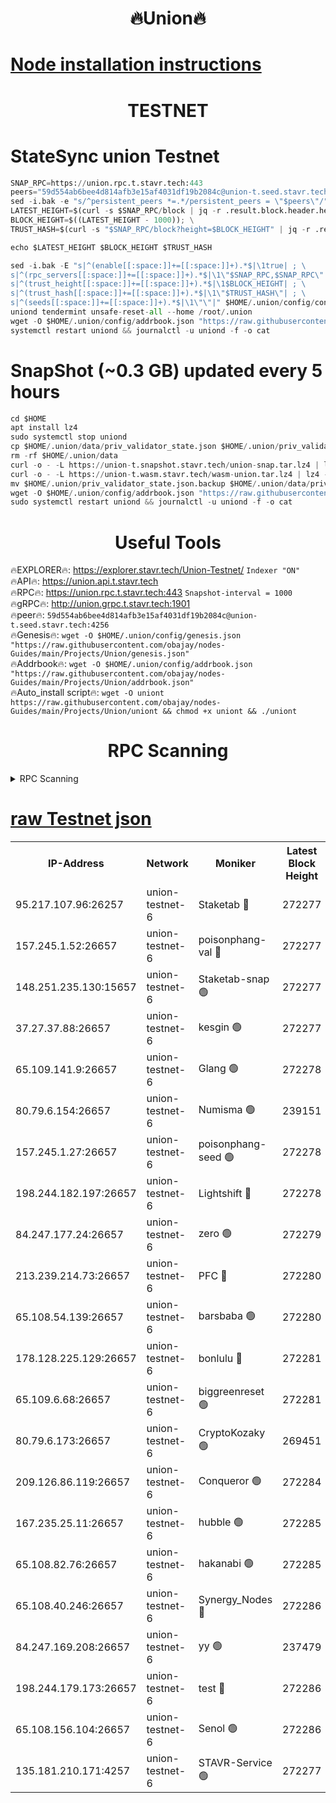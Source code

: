 <h1 align="center"> 🔥Union🔥</h1>

[Node installation instructions](https://github.com/obajay/nodes-Guides/tree/main/Projects/Union)
=

<h1 align="center"> TESTNET</h1>

# StateSync union Testnet
```python
SNAP_RPC=https://union.rpc.t.stavr.tech:443
peers="59d554ab6bee4d814afb3e15af4031df19b2084c@union-t.seed.stavr.tech:4256"
sed -i.bak -e "s/^persistent_peers *=.*/persistent_peers = \"$peers\"/" $HOME/.union/config/config.toml
LATEST_HEIGHT=$(curl -s $SNAP_RPC/block | jq -r .result.block.header.height); \
BLOCK_HEIGHT=$((LATEST_HEIGHT - 1000)); \
TRUST_HASH=$(curl -s "$SNAP_RPC/block?height=$BLOCK_HEIGHT" | jq -r .result.block_id.hash)

echo $LATEST_HEIGHT $BLOCK_HEIGHT $TRUST_HASH

sed -i.bak -E "s|^(enable[[:space:]]+=[[:space:]]+).*$|\1true| ; \
s|^(rpc_servers[[:space:]]+=[[:space:]]+).*$|\1\"$SNAP_RPC,$SNAP_RPC\"| ; \
s|^(trust_height[[:space:]]+=[[:space:]]+).*$|\1$BLOCK_HEIGHT| ; \
s|^(trust_hash[[:space:]]+=[[:space:]]+).*$|\1\"$TRUST_HASH\"| ; \
s|^(seeds[[:space:]]+=[[:space:]]+).*$|\1\"\"|" $HOME/.union/config/config.toml
uniond tendermint unsafe-reset-all --home /root/.union
wget -O $HOME/.union/config/addrbook.json "https://raw.githubusercontent.com/obajay/nodes-Guides/main/Projects/Union/addrbook.json"
systemctl restart uniond && journalctl -u uniond -f -o cat
```
# SnapShot (~0.3 GB) updated every 5 hours
```python
cd $HOME
apt install lz4
sudo systemctl stop uniond
cp $HOME/.union/data/priv_validator_state.json $HOME/.union/priv_validator_state.json.backup
rm -rf $HOME/.union/data
curl -o - -L https://union-t.snapshot.stavr.tech/union-snap.tar.lz4 | lz4 -c -d - | tar -x -C $HOME/.union --strip-components 2
curl -o - -L https://union-t.wasm.stavr.tech/wasm-union.tar.lz4 | lz4 -c -d - | tar -x -C $HOME/.union --strip-components 2
mv $HOME/.union/priv_validator_state.json.backup $HOME/.union/data/priv_validator_state.json
wget -O $HOME/.union/config/addrbook.json "https://raw.githubusercontent.com/obajay/nodes-Guides/main/Projects/Union/addrbook.json"
sudo systemctl restart uniond && journalctl -u uniond -f -o cat
```
 <h1 align="center"> Useful Tools</h1>
 
🔥EXPLORER🔥: https://explorer.stavr.tech/Union-Testnet/        `Indexer "ON"` \
🔥API🔥:      https://union.api.t.stavr.tech \
🔥RPC🔥:      https://union.rpc.t.stavr.tech:443              `Snapshot-interval = 1000` \
🔥gRPC🔥:     http://union.grpc.t.stavr.tech:1901 \
🔥peer🔥:     `59d554ab6bee4d814afb3e15af4031df19b2084c@union-t.seed.stavr.tech:4256` \
🔥Genesis🔥:     `wget -O $HOME/.union/config/genesis.json "https://raw.githubusercontent.com/obajay/nodes-Guides/main/Projects/Union/genesis.json"` \
🔥Addrbook🔥: ```wget -O $HOME/.union/config/addrbook.json "https://raw.githubusercontent.com/obajay/nodes-Guides/main/Projects/Union/addrbook.json"``` \
🔥Auto_install script🔥:  `wget -O uniont https://raw.githubusercontent.com/obajay/nodes-Guides/main/Projects/Union/uniont && chmod +x uniont && ./uniont`

<h1 align="center"> RPC Scanning</h1>

<details>
<summary>RPC Scanning</summary>

<h2 align="center"> We scan nodes in real time every 4 hours. And we provide the final result of RPC endpoints.
We cannot influence the operation of these nodes in any way. </h2>


```python
If Voting Power is higher than 0 --> then the Node is a validator of the network and may be subject to attack and be a potential threat to the chain.
```
```python
We marked such validators with a red symbol
```

</details>

[raw Testnet json](https://rpc-check.uniont.stavr.tech/uniont/rpc-uniont-result.json)
=



<table><tr><th>IP-Address</th><th>Network</th><th>Moniker</th><th>Latest Block Height</th><th>Earliest Block Height</th><th>Catching Up</th><th>Tx Index</th><th>Voting Power</th><th>Scan Time</th></tr><tr><td>95.217.107.96:26257</td><td>union-testnet-6</td><td>Staketab 🔴</td><td>272277</td><td>1</td><td>False</td><td>on</td><td>1000002</td><td>2024-03-02T16:18:31.199930678UTC</td></tr><tr><td>157.245.1.52:26657</td><td>union-testnet-6</td><td>poisonphang-val 🔴</td><td>272277</td><td>1</td><td>False</td><td>on</td><td>1000000</td><td>2024-03-02T16:18:31.851664815UTC</td></tr><tr><td>148.251.235.130:15657</td><td>union-testnet-6</td><td>Staketab-snap 🟢</td><td>272277</td><td>1</td><td>False</td><td>on</td><td>0</td><td>2024-03-02T16:18:32.492588344UTC</td></tr><tr><td>37.27.37.88:26657</td><td>union-testnet-6</td><td>kesgin 🟢</td><td>272277</td><td>1</td><td>False</td><td>on</td><td>0</td><td>2024-03-02T16:18:32.862249001UTC</td></tr><tr><td>65.109.141.9:26657</td><td>union-testnet-6</td><td>Glang 🟢</td><td>272278</td><td>1</td><td>False</td><td>on</td><td>0</td><td>2024-03-02T16:18:37.280257245UTC</td></tr><tr><td>80.79.6.154:26657</td><td>union-testnet-6</td><td>Numisma 🟢</td><td>239151</td><td>1</td><td>False</td><td>on</td><td>0</td><td>2024-03-02T16:18:37.629994189UTC</td></tr><tr><td>157.245.1.27:26657</td><td>union-testnet-6</td><td>poisonphang-seed 🟢</td><td>272278</td><td>1</td><td>False</td><td>on</td><td>0</td><td>2024-03-02T16:18:38.283992980UTC</td></tr><tr><td>198.244.182.197:26657</td><td>union-testnet-6</td><td>Lightshift 🔴</td><td>272278</td><td>1</td><td>False</td><td>on</td><td>1000000</td><td>2024-03-02T16:18:40.643548406UTC</td></tr><tr><td>84.247.177.24:26657</td><td>union-testnet-6</td><td>zero 🟢</td><td>272279</td><td>1</td><td>False</td><td>on</td><td>0</td><td>2024-03-02T16:18:49.383633070UTC</td></tr><tr><td>213.239.214.73:26657</td><td>union-testnet-6</td><td>PFC 🔴</td><td>272280</td><td>1</td><td>False</td><td>on</td><td>1000001</td><td>2024-03-02T16:18:53.687397827UTC</td></tr><tr><td>65.108.54.139:26657</td><td>union-testnet-6</td><td>barsbaba 🟢</td><td>272280</td><td>1</td><td>False</td><td>on</td><td>0</td><td>2024-03-02T16:18:54.017401372UTC</td></tr><tr><td>178.128.225.129:26657</td><td>union-testnet-6</td><td>bonlulu 🔴</td><td>272281</td><td>1</td><td>False</td><td>on</td><td>1000000</td><td>2024-03-02T16:18:54.688953855UTC</td></tr><tr><td>65.109.6.68:26657</td><td>union-testnet-6</td><td>biggreenreset 🟢</td><td>272281</td><td>1</td><td>False</td><td>on</td><td>0</td><td>2024-03-02T16:18:55.080289668UTC</td></tr><tr><td>80.79.6.173:26657</td><td>union-testnet-6</td><td>CryptoKozaky 🟢</td><td>269451</td><td>1</td><td>False</td><td>on</td><td>0</td><td>2024-03-02T16:18:57.521642709UTC</td></tr><tr><td>209.126.86.119:26657</td><td>union-testnet-6</td><td>Conqueror 🟢</td><td>272284</td><td>1</td><td>False</td><td>on</td><td>0</td><td>2024-03-02T16:19:16.580161285UTC</td></tr><tr><td>167.235.25.11:26657</td><td>union-testnet-6</td><td>hubble 🟢</td><td>272285</td><td>1</td><td>False</td><td>on</td><td>0</td><td>2024-03-02T16:19:20.906327450UTC</td></tr><tr><td>65.108.82.76:26657</td><td>union-testnet-6</td><td>hakanabi 🟢</td><td>272285</td><td>1</td><td>False</td><td>on</td><td>0</td><td>2024-03-02T16:19:21.266215238UTC</td></tr><tr><td>65.108.40.246:26657</td><td>union-testnet-6</td><td>Synergy_Nodes 🔴</td><td>272286</td><td>1</td><td>False</td><td>on</td><td>1000001</td><td>2024-03-02T16:19:27.720743604UTC</td></tr><tr><td>84.247.169.208:26657</td><td>union-testnet-6</td><td>yy 🟢</td><td>237479</td><td>1</td><td>False</td><td>on</td><td>0</td><td>2024-03-02T16:19:28.149648755UTC</td></tr><tr><td>198.244.179.173:26657</td><td>union-testnet-6</td><td>test 🔴</td><td>272286</td><td>1</td><td>False</td><td>on</td><td>1</td><td>2024-03-02T16:19:30.475438819UTC</td></tr><tr><td>65.108.156.104:26657</td><td>union-testnet-6</td><td>Senol 🟢</td><td>272286</td><td>1</td><td>False</td><td>on</td><td>0</td><td>2024-03-02T16:19:30.839083730UTC</td></tr><tr><td>135.181.210.171:4257</td><td>union-testnet-6</td><td>STAVR-Service 🟢</td><td>272277</td><td>270001</td><td>False</td><td>on</td><td>0</td><td>2024-03-02T16:18:32.240165369UTC</td></tr></table>
